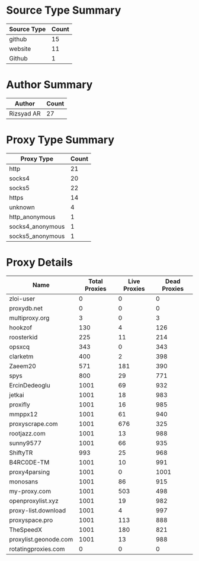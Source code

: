 # Source Type Summary

| Source Type | Count |
|-------------|-------|
| github | 15 |
| website | 11 |
| Github | 1 |


# Author Summary

| Author | Count |
|--------|-------|
| Rizsyad AR | 27 |


# Proxy Type Summary

| Proxy Type | Count |
|------------|-------|
| http | 21 |
| socks4 | 20 |
| socks5 | 22 |
| https | 14 |
| unknown | 4 |
| http_anonymous | 1 |
| socks4_anonymous | 1 |
| socks5_anonymous | 1 |


# Proxy Details

| Name | Total Proxies | Live Proxies | Dead Proxies |
|------|---------------|--------------|---------------|
| zloi-user | 0 | 0 | 0 |
| proxydb.net | 0 | 0 | 0 |
| multiproxy.org | 3 | 0 | 3 |
| hookzof | 130 | 4 | 126 |
| roosterkid | 225 | 11 | 214 |
| opsxcq | 343 | 0 | 343 |
| clarketm | 400 | 2 | 398 |
| Zaeem20 | 571 | 181 | 390 |
| spys | 800 | 29 | 771 |
| ErcinDedeoglu | 1001 | 69 | 932 |
| jetkai | 1001 | 18 | 983 |
| proxifly | 1001 | 16 | 985 |
| mmppx12 | 1001 | 61 | 940 |
| proxyscrape.com | 1001 | 676 | 325 |
| rootjazz.com | 1001 | 13 | 988 |
| sunny9577 | 1001 | 66 | 935 |
| ShiftyTR | 993 | 25 | 968 |
| B4RC0DE-TM | 1001 | 10 | 991 |
| proxy4parsing | 1001 | 0 | 1001 |
| monosans | 1001 | 86 | 915 |
| my-proxy.com | 1001 | 503 | 498 |
| openproxylist.xyz | 1001 | 19 | 982 |
| proxy-list.download | 1001 | 4 | 997 |
| proxyspace.pro | 1001 | 113 | 888 |
| TheSpeedX | 1001 | 180 | 821 |
| proxylist.geonode.com | 1001 | 13 | 988 |
| rotatingproxies.com | 0 | 0 | 0 |
